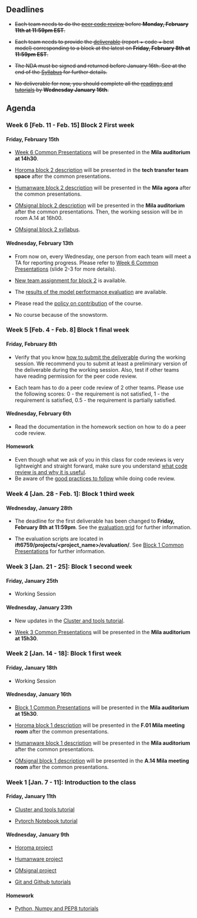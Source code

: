 ## Deadlines

- ~~Each team needs to do the [peer code review](https://github.com/mila-udem/ift6759/blob/master/howto-codereview) before __Monday, February 11th at 11:59pm EST__.~~

- ~~Each team needs to provide the [deliverable](https://github.com/mila-udem/ift6759/blob/master/howto-submit.md) (report + code + best model) corresponding
to a block at the latest on __Friday, February 8th at 11:59pm EST__.~~

- ~~The NDA must be signed and returned before January 16th. See at the end of the [Syllabus](https://github.com/mila-udem/ift6759/blob/master/syllabus.md) for further details.~~

- ~~No deliverable for now, you should complete all the [readings and tutorials](https://github.com/mila-udem/ift6759/blob/master/tutorials/python-numpy-pytorch.md) by __Wednesday January 16th__.~~

## Agenda

### Week 6 [Feb. 11 - Feb. 15] Block 2 First week

#### Friday, February 15th

- [Week 6 Common Presentations](https://github.com/mila-udem/ift6759/blob/master/tutorials/common-week6.pdf) will be presented in the __Mila auditorium at 14h30__.

- [Horoma block 2 description](https://github.com/mila-udem/ift6759/blob/master/projects/horoma/slides/horoma-block2.pdf) will be presented in the __tech transfer team space__ after the common presentations.

- [Humanware block 2 description](https://github.com/mila-udem/ift6759/blob/master/projects/humanware/slides/humanware-block2.pdf) will be presented in the __Mila agora__ after the common presentations.

- [OMsignal block 2 description](https://github.com/mila-udem/ift6759/blob/master/projects/omsignal/slides/omsignal-block2.pdf) will be presented in the __Mila auditorium__ after the common presentations. Then, the working session will be in room A.14 at 16h00.

- [OMsignal block 2 syllabus](https://github.com/mila-udem/ift6759/blob/master/projects/omsignal/slides/omsignal-syllabus-block2.pdf).

#### Wednesday, February 13th

- From now on, every Wednesday, one person from each team will meet a TA for reporting progress. Please refer to [Week 6 Common Presentations](https://github.com/mila-udem/ift6759/blob/master/tutorials/common-week6.pdf) (slide 2-3 for more details).

- [New team assignment for block 2](https://github.com/mila-iqia/ift6759/blob/master/teams.md#block-2-teams) is available.

- The [results of the model performance evaluation](https://github.com/mila-iqia/ift6759/blob/master/model_performances.md) are available.

- Please read the [policy on contribution](https://github.com/mila-iqia/ift6759/blob/master/syllabus.md#policy-on-contribution) of the course.

- No course because of the snowstorm.

### Week 5 [Feb. 4 - Feb. 8] Block 1 final week
#### Friday, February 8th
- Verify that you know [how to submit the deliverable](https://github.com/mila-udem/ift6759/blob/master/howto-submit.md) during the working session.
We recommend you to submit at least a preliminary version of the deliverable during the working session. Also, test if other teams have reading permission for the peer code review.

- Each team has to do a peer code review of 2 other teams. Please use the following scores: 0 - the requirement is not satisfied, 1 - the requirement is satisfied, 0.5 - the requirement is partially satisfied.

#### Wednesday, February 6th

- Read the documentation in the homework section on how to do a peer code review.

#### Homework

- Even though what we ask of you in this class for code reviews is very lightweight and straight forward, make sure you understand [what code review is and why it is useful](https://en.wikipedia.org/wiki/Code_review).
- Be aware of the [good practices to follow](https://mtlynch.io/human-code-reviews-1) while doing code review.

### Week 4 [Jan. 28 - Feb. 1]: Block 1 third week
#### Wednesday, January 28th

- The deadline for the first deliverable has been changed to __Friday, February 8th at 11:59pm__. See the [evaluation grid](https://github.com/mila-udem/ift6759/blob/master/evaluation-grid.pdf) for further information.


- The evaluation scripts are located in __ift6759/projects/<project_name>/evaluation/__. See [Block 1 Common Presentations](https://github.com/mila-udem/ift6759/blob/master/tutorials/common-week3.pdf) for further information.

### Week 3 [Jan. 21 - 25]: Block 1 second week
#### Friday, January 25th

- Working Session

#### Wednesday, January 23th

- New updates in the [Cluster and tools tutorial](https://github.com/mila-udem/ift6759/blob/master/tutorials/cluster.pdf).

- [Week 3 Common Presentations](https://github.com/mila-udem/ift6759/blob/master/tutorials/common-week3.pdf) will be presented in the __Mila auditorium at 15h30__.

### Week 2 [Jan. 14 - 18]: Block 1 first week
#### Friday, January 18th

- Working Session

#### Wednesday, January 16th

- [Block 1 Common Presentations](https://github.com/mila-udem/ift6759/blob/master/tutorials/common-week2.pdf) will be presented in the __Mila auditorium at 15h30__.

- [Horoma block 1 description](https://github.com/mila-udem/ift6759/blob/master/projects/horoma/slides/horoma-block1.pdf) will be presented in the __F.01 Mila meeting room__ after the common presentations.

- [Humanware block 1 description](https://github.com/mila-udem/ift6759/blob/master/projects/humanware/slides/humanware-block1.pdf) will be presented in the __Mila auditorium__ after the common presentations.

- [OMsignal block 1 description](https://github.com/mila-udem/ift6759/blob/master/projects/omsignal/slides/omsignal-block1.pdf) will be presented in the __A.14 Mila meeting room__ after the common presentations.

### Week 1 [Jan. 7 - 11]: Introduction to the class <a name="first_week"></a>
#### Friday, January 11th

- [Cluster and tools tutorial](https://github.com/mila-udem/ift6759/blob/master/tutorials/cluster.pdf)

- [Pytorch Notebook tutorial](http://nbviewer.jupyter.org/github/ds4dm/tipsntricks/blob/master/pytorch/tutorial.ipynb)

#### Wednesday, January 9th

- [Horoma project](https://github.com/mila-udem/ift6759/blob/master/projects/horoma/slides/horoma-intro.pdf)

- [Humanware project](https://github.com/mila-udem/ift6759/blob/master/projects/humanware/slides/humanware-intro.pdf)

- [OMsignal project](https://github.com/mila-udem/ift6759/blob/master/projects/omsignal/slides/omsignal-intro.pdf)

- [Git and Github tutorials](https://github.com/mila-udem/ift6759/blob/master/tutorials/git-tutorial.pdf)

#### Homework

- [Python, Numpy and PEP8 tutorials](https://github.com/mila-udem/ift6759/blob/master/tutorials/python-numpy-pytorch.md)
